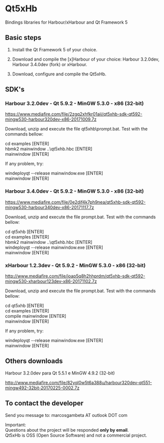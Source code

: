 # Qt5xHb

Bindings libraries for Harbour/xHarbour and Qt Framework 5

## Basic steps

1. Install the Qt Framework 5 of your choice.

2. Download and compile the [x]Harbour of your choice: Harbour 3.2.0dev, Harbour 3.4.0dev (fork) or xHarbour.

3. Download, configure and compile the Qt5xHb. 

## SDK's

### Harbour 3.2.0dev - Qt 5.9.2 - MinGW 5.3.0 - x86 (32-bit)

https://www.mediafire.com/file/2zgq2xhfkr01aii/qt5xhb-sdk-qt592-mingw530-harbour320dev-x86-20171009.7z

Download, unzip and execute the file qt5xhb\prompt.bat. Test with the commands bellow:

cd examples [ENTER]  
hbmk2 mainwindow ..\qt5xhb.hbc [ENTER]  
mainwindow [ENTER]  

If any problem, try:

windeployqt --release mainwindow.exe [ENTER]  
mainwindow [ENTER]  

### Harbour 3.4.0dev - Qt 5.9.2 - MinGW 5.3.0 - x86 (32-bit)

https://www.mediafire.com/file/0e2dif4k7ph9nea/qt5xhb-sdk-qt592-mingw530-harbour340dev-x86-20171117.7z

Download, unzip and execute the file prompt.bat. Test with the commands bellow:

cd qt5xhb [ENTER]  
cd examples [ENTER]  
hbmk2 mainwindow ..\qt5xhb.hbc [ENTER]  
windeployqt --release mainwindow.exe [ENTER]  
mainwindow [ENTER]  

### xHarbour 1.2.3dev - Qt 5.9.2 - MinGW 5.3.0 - x86 (32-bit)

http://www.mediafire.com/file/joap5q8h2hhprdm/qt5xhb-sdk-qt592-mingw530-xharbour123dev-x86-20171102.7z

Download, unzip and execute the file prompt.bat. Test with the commands bellow:

cd qt5xhb [ENTER]  
cd examples [ENTER]  
compile mainwindow [ENTER]  
mainwindow [ENTER]  

If any problem, try:

windeployqt --release mainwindow.exe [ENTER]  
mainwindow [ENTER]  

## Others downloads

Harbour 3.2.0dev para Qt 5.5.1 e MinGW 4.9.2 (32-bit)

http://www.mediafire.com/file/82yql0w5t6a388u/harbour320dev-qt551-mingw492-32bit-20170225-0002.7z

## To contact the developer

Send you message to: marcosgambeta AT outlook DOT com

Important:  
Questions about the project will be responded **only by email**.  
Qt5xHb is OSS (Open Source Software) and not a commercial project.  
